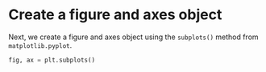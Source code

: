 # Create a figure and axes object

Next, we create a figure and axes object using the `subplots()` method from `matplotlib.pyplot`.

```python
fig, ax = plt.subplots()
```
